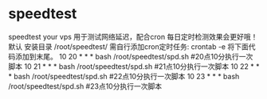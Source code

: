# speedtest
speedtest your vps 
用于测试网络延迟，配合cron 每日定时检测效果会更好哦！
默认 安装目录 /root/speedtest/
需自行添加cron定时任务:
crontab -e
将下面代码添加到末尾。
10 20 * * * bash /root/speedtest/spd.sh #20点10分执行一次脚本
10 21 * * * bash /root/speedtest/spd.sh #21点10分执行一次脚本
10 22 * * * bash /root/speedtest/spd.sh #22点10分执行一次脚本
10 23 * * * bash /root/speedtest/spd.sh #23点10分执行一次脚本
